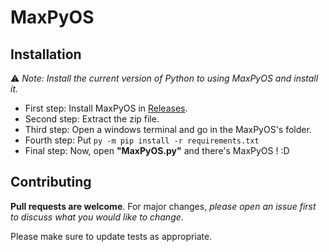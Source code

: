 # MaxPyOS

## Installation

⚠ *Note: Install the current version of Python to using MaxPyOS and install it.*

- First step: Install MaxPyOS in [Releases](https://github.com/miyucode/MaxPyOS/releases).
- Second step: Extract the zip file.
- Third step: Open a windows terminal and go in the MaxPyOS's folder.
- Fourth step: Put ```py -m pip install -r requirements.txt```
- Final step: Now, open **"MaxPyOS.py"** and there's MaxPyOS ! :D

## Contributing

**Pull requests are welcome**. For major changes, *please open an issue first to discuss what you would like to change*.

Please make sure to update tests as appropriate.